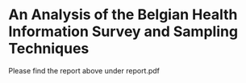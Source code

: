 # An Analysis of the Belgian Health Information Survey and Sampling Techniques

Please find the report above under report.pdf
